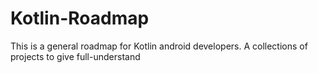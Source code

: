 # Kotlin-Roadmap
This is a general roadmap for Kotlin android developers. A collections of projects to give full-understand 
